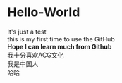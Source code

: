 # Hello-World
It's just a test  
this is my first time to use the GitHub  
**Hope I can learn much from Github**   
我十分喜欢ACG文化  
我是中国人   
哈哈
